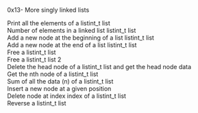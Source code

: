 0x13- More singly linked lists

Print all the elements of a listint_t list</br>
Number of elements in a linked list listint_t list</br>
Add a new node at the beginning of a list listint_t list</br>
Add a new node at the end of a list listint_t list</br>
Free a listint_t list</br>
Free a listint_t list 2</br>
Delete the head node of a listint_t list and get the head node data</br>
Get the nth node of a listint_t list</br>
Sum of all the data (n) of a listint_t list</br>
Insert a new node at a given position</br>
Delete node at index index of a listint_t list</br>
Reverse a listint_t list</br>
